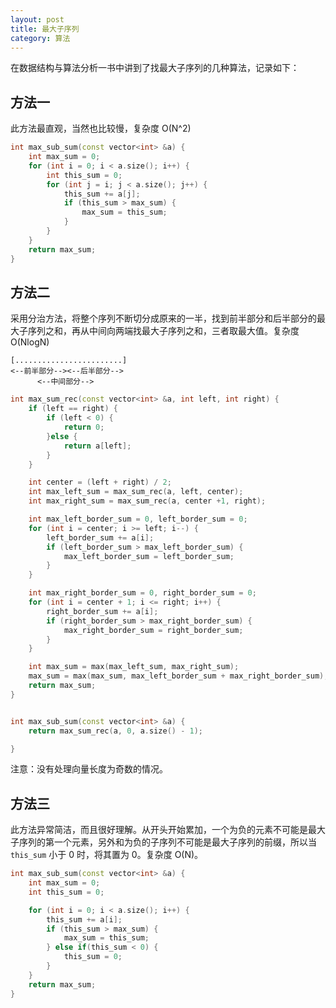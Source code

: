 ```yaml
---
layout: post
title: 最大子序列
category: 算法
---
```


在数据结构与算法分析一书中讲到了找最大子序列的几种算法，记录如下：

## 方法一

此方法最直观，当然也比较慢，复杂度 O(N^2)

```c++
int max_sub_sum(const vector<int> &a) {
	int max_sum = 0;
	for (int i = 0; i < a.size(); i++) {
		int this_sum = 0;
		for	(int j = i; j < a.size(); j++) {
			this_sum += a[j];
			if (this_sum > max_sum) {
				max_sum = this_sum;
			}
		}
	}
	return max_sum;
}
```


## 方法二

采用分治方法，将整个序列不断切分成原来的一半，找到前半部分和后半部分的最大子序列之和，再从中间向两端找最大子序列之和，三者取最大值。复杂度 O(NlogN)

```
[........................]
<--前半部分--><--后半部分-->
      <--中间部分-->
```


```cpp
int max_sum_rec(const vector<int> &a, int left, int right) {
	if (left == right) {
		if (left < 0) {
			return 0;
		}else {
			return a[left];
		}
	}

	int center = (left + right) / 2;
	int max_left_sum = max_sum_rec(a, left, center);
	int max_right_sum = max_sum_rec(a, center +1, right);

	int max_left_border_sum = 0, left_border_sum = 0;
	for (int i = center; i >= left; i--) {
		left_border_sum += a[i];
		if (left_border_sum > max_left_border_sum) {
			max_left_border_sum = left_border_sum;
		}
	}

	int max_right_border_sum = 0, right_border_sum = 0;
	for (int i = center + 1; i <= right; i++) {
		right_border_sum += a[i];
		if (right_border_sum > max_right_border_sum) {
			max_right_border_sum = right_border_sum;
		}
	}

	int max_sum = max(max_left_sum, max_right_sum);
	max_sum = max(max_sum, max_left_border_sum + max_right_border_sum);
	return max_sum;
}


int max_sub_sum(const vector<int> &a) {
	return max_sum_rec(a, 0, a.size() - 1);

}
```

注意：没有处理向量长度为奇数的情况。

## 方法三

此方法异常简洁，而且很好理解。从开头开始累加，一个为负的元素不可能是最大子序列的第一个元素，另外和为负的子序列不可能是最大子序列的前缀，所以当 `this_sum` 小于 0 时，将其置为 0。复杂度 O(N)。


```c++
int max_sub_sum(const vector<int> &a) {
	int max_sum = 0;
	int this_sum = 0;

	for (int i = 0; i < a.size(); i++) {
		this_sum += a[i];
		if (this_sum > max_sum) {
			max_sum = this_sum;
		} else if(this_sum < 0) {
			this_sum = 0;
		}
	}
	return max_sum;
}
```

